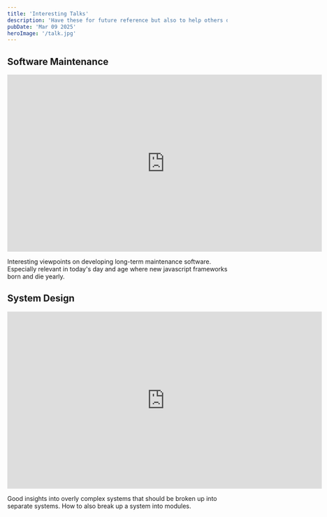 ```yaml
---
title: 'Interesting Talks'
description: 'Have these for future reference but also to help others discover them'
pubDate: 'Mar 09 2025'
heroImage: '/talk.jpg'
---
```


## Software Maintenance

<iframe width="720" height="405" src="https://www.youtube.com/embed/lASLZ9TgXyc?si=g88GYQhh_IKaiMmk&amp;start=1884" title="YouTube video player" frameborder="0" allow="accelerometer; autoplay; clipboard-write; encrypted-media; gyroscope; picture-in-picture; web-share" referrerpolicy="strict-origin-when-cross-origin" allowfullscreen></iframe>

Interesting viewpoints on developing long-term maintenance software. Especially relevant in today's day and age where new javascript frameworks born and die yearly.

## System Design

<iframe width="720" height="405" src="https://www.youtube.com/embed/U6CeaA-Phqo?si=GFGPxJOL1sh9wgNR&amp;start=1884" title="YouTube video player" frameborder="0" allow="accelerometer; autoplay; clipboard-write; encrypted-media; gyroscope; picture-in-picture; web-share" referrerpolicy="strict-origin-when-cross-origin" allowfullscreen></iframe>

Good insights into overly complex systems that should be broken up into separate systems. How to also break up a system into modules.